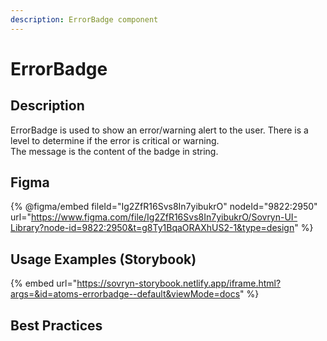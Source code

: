 ```yaml
---
description: ErrorBadge component
---
```


# ErrorBadge

## Description

ErrorBadge is used to show an error/warning alert to the user. There is a level to determine if the error is critical or warning.\
The message is the content of the badge in string.

## Figma

{% @figma/embed fileId="Ig2ZfR16Svs8In7yibukrO" nodeId="9822:2950" url="https://www.figma.com/file/Ig2ZfR16Svs8In7yibukrO/Sovryn-UI-Library?node-id=9822:2950&t=g8Ty1BqaORAXhUS2-1&type=design" %}

## Usage Examples (Storybook)

{% embed url="https://sovryn-storybook.netlify.app/iframe.html?args=&id=atoms-errorbadge--default&viewMode=docs" %}

## Best Practices
